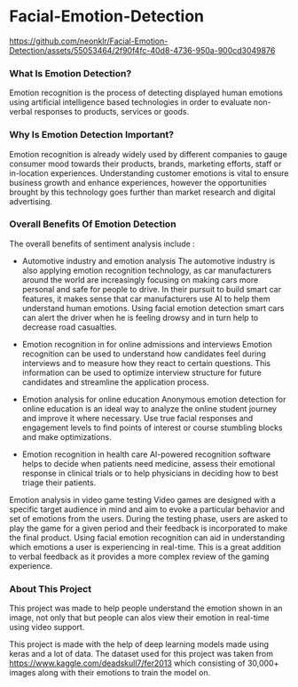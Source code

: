 # Facial-Emotion-Detection

https://github.com/neonklr/Facial-Emotion-Detection/assets/55053464/2f90f4fc-40d8-4736-950a-900cd3049876

### What Is Emotion Detection?

Emotion recognition is the process of detecting displayed human emotions using artificial intelligence based technologies in order to evaluate non-verbal responses to products, services or goods.

### Why Is Emotion Detection Important?

Emotion recognition is already widely used by different companies to gauge consumer mood towards their products, brands, marketing efforts, staff or in-location experiences. Understanding customer emotions is vital to ensure business growth and enhance experiences, however the opportunities brought by this technology goes further than market research and digital advertising.

### Overall Benefits Of Emotion Detection

The overall benefits of sentiment analysis include :

- Automotive industry and emotion analysis
The automotive industry is also applying emotion recognition technology, as car manufacturers around the world are increasingly focusing on making cars more personal and safe for people to drive. In their pursuit to build smart car features, it makes sense that car manufacturers use AI to help them understand human emotions. Using facial emotion detection smart cars can alert the driver when he is feeling drowsy and in turn help to decrease road casualties.

- Emotion recognition in for online admissions and interviews
Emotion recognition can be used to understand how candidates feel during interviews and to measure how they react to certain questions. This information can be used to optimize interview structure for future candidates and streamline the application process.

- Emotion analysis for online education
Anonymous emotion detection for online education is an ideal way to analyze the online student journey and improve it where necessary. Use true facial responses and engagement levels to find points of interest or course stumbling blocks and make optimizations.

- Emotion recognition in health care
AI-powered recognition software helps to decide when patients need medicine, assess their emotional response in clinical trials or to help physicians in deciding how to best triage their patients.

Emotion analysis in video game testing
Video games are designed with a specific target audience in mind and aim to evoke a particular behavior and set of emotions from the users. During the testing phase, users are asked to play the game for a given period and their feedback is incorporated to make the final product. Using facial emotion recognition can aid in understanding which emotions a user is experiencing in real-time. This is a great addition to verbal feedback as it provides a more complex review of the gaming experience.

### About This Project

This project was made to help people understand the emotion shown in an image, not only that but people can alos view their emotion in real-time using video support.

This project is made with the help of deep learning models made using keras and a lot of data. The dataset used for this project was taken from https://www.kaggle.com/deadskull7/fer2013 which consisting of 30,000+ images along with their emotions to train the model on.
